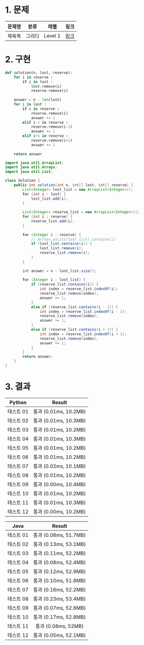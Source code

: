 # 1. 문제
|문제명|분류|레벨|링크|
|:--:|:--:|:--:|:--:|
|체육복|그리디|Level 1|[링크](https://programmers.co.kr/learn/courses/30/lessons/42862)|

# 2. 구현
```python
def solution(n, lost, reserve):
    for i in reserve :
        if i in lost :
            lost.remove(i)
            reserve.remove(i)
            
    answer = n - len(lost)
    for i in lost :
        if i in reserve :
            reserve.remove(i)
            answer += 1
        elif i-1 in reserve :
            reserve.remove(i-1)
            answer += 1
        elif i+1 in reserve :
            reserve.remove(i+1)
            answer += 1
    
    return answer
```
```java
import java.util.ArrayList;
import java.util.Arrays;
import java.util.List;

class Solution {
    public int solution(int n, int[] lost, int[] reserve) {
        List<Integer> lost_list = new ArrayList<Integer>();
		for (int i : lost) {
			lost_list.add(i);
		}
		
		List<Integer> reserve_list = new ArrayList<Integer>();
		for (int i : reserve) {
			reserve_list.add(i);
		}
		
		for (Integer i : reserve) {
			// Arrays.asList(lost_list).contains(i)
			if (lost_list.contains(i)) {
				lost_list.remove(i);
				reserve_list.remove(i);
			}
		}
		
		int answer = n - lost_list.size();
		
		for (Integer i : lost_list) {
			if (reserve_list.contains(i)) {
				int index = reserve_list.indexOf(i);
				reserve_list.remove(index);
				answer += 1;
			}
			else if (reserve_list.contains(i - 1)) {
				int index = reserve_list.indexOf(i - 1);
				reserve_list.remove(index);
				answer += 1;
			}
			else if (reserve_list.contains(i + 1)) {
				int index = reserve_list.indexOf(i + 1);
				reserve_list.remove(index);
				answer += 1;
			}
		}
        return answer;
    }
}
```
# 3. 결과
|Python|Result|
|:--:|:--:|
|테스트 01|통과 (0.01ms, 10.2MB)|
|테스트 02|통과 (0.01ms, 10.3MB)|
|테스트 03|통과 (0.01ms, 10.2MB)|
|테스트 04|통과 (0.01ms, 10.3MB)|
|테스트 05|통과 (0.01ms, 10.2MB)|
|테스트 06|통과 (0.01ms, 10.2MB)|
|테스트 07|통과 (0.02ms, 10.1MB)|
|테스트 08|통과 (0.01ms, 10.2MB)|
|테스트 09|통과 (0.00ms, 10.4MB)|
|테스트 10|통과 (0.01ms, 10.2MB)|
|테스트 11|통과 (0.01ms, 10.3MB)|
|테스트 12|통과 (0.00ms, 10.2MB)|

|Java|Result|
|:--:|:--:|
|테스트 01|통과 (0.08ms, 51.7MB)|
|테스트 02|통과 (0.13ms, 53.1MB)|
|테스트 03|통과 (0.11ms, 52.2MB)|
|테스트 04|통과 (0.08ms, 52.4MB)|
|테스트 05|통과 (0.12ms, 52.9MB)|
|테스트 06|통과 (0.10ms, 51.8MB)|
|테스트 07|통과 (0.16ms, 52.2MB)|
|테스트 08|통과 (0.23ms, 53.4MB)|
|테스트 09|통과 (0.07ms, 52.6MB)|
|테스트 10|통과 (0.17ms, 52.8MB)|
|테스트 11|통과 (0.08ms, 52MB)|
|테스트 12|통과 (0.05ms, 52.1MB)|
#
